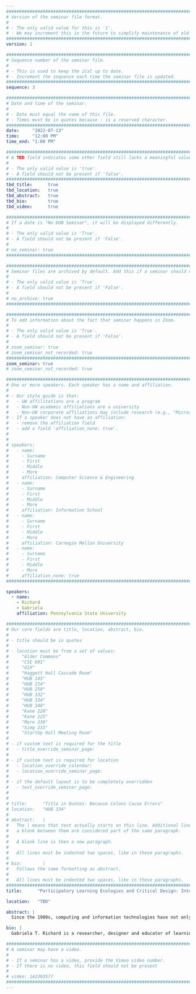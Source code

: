 ```yaml
---
################################################################################
# Version of the seminar file format.
#
# - The only valid value for this is '1'.
# - We may increment this in the future to simplify maintenance of old seminars.
################################################################################
version: 1

################################################################################
# Sequence number of the seminar file.
#
# - This is used to keep the iCal up to date.
# - Increment the sequence each time the seminar file is updated.
################################################################################
sequence: 3

################################################################################
# Date and time of the seminar.
#
# - Date must equal the name of this file.
# - Times must be in quotes because : is a reserved character.
################################################################################
date:     "2022-07-13"
time:     "12:00 PM"
time_end: "1:00 PM"

################################################################################
# A TBD field indicates some other field still lacks a meaningful value.
#
# - The only valid value is 'true'.
# - A field should not be present if 'false'.
################################################################################
tbd_title:      true
tbd_location:   true
tbd_abstract:   true
tbd_bio:        true
tbd_video:      true

################################################################################
# If a date is "No DUB Seminar", it will be displayed differently.
#
# - The only valid value is 'True'.
# - A field should not be present if 'False'.
#
# no_seminar: true
################################################################################

################################################################################
# Seminar files are archived by default. Add this if a seminar should not be.
#
# - The only valid value is 'True'.
# - A field should not be present if 'False'.
#
# no_archive: true
################################################################################

################################################################################
# To add information about the fact that seminar happens in Zoom.
#
# - The only valid value is 'True'.
# - A field should not be present if 'False'.
#
# zoom_seminar: true
# zoom_seminar_not_recorded: true
################################################################################
zoom_seminar: true 
# zoom_seminar_not_recorded: true

################################################################################
# One or more speakers. Each speaker has a name and affiliation.
#
# - Our style guide is that:
#   - UW affilitations are a program
#   - Non-UW academic affiliations are a university
#   - Non-UW corporate affiliations may include research (e.g., "Microsoft Research")
# - If a speaker does not have an affiliation:
#   - remove the affiliation field
#   - add a field 'affiliation_none: true'.
#
#
# speakers:
#   - name: 
#     - Surname
#     - First
#     - Middle
#     - More
#     affiliation: Computer Science & Engineering 
#   - name: 
#     - Surname
#     - First
#     - Middle
#     - More
#     affiliation: Information School 
#   - name: 
#     - Surname
#     - First
#     - Middle
#     - More
#     affiliation: Carnegie Mellon University 
#   - name:
#     - Surname
#     - First
#     - Middle
#     - More
#     affiliation_none: true
################################################################################

speakers:
  - name: 
    - Richard
    - Gabriela
    affiliation: Pennsylvania State University

################################################################################
# Our core fields are title, location, abstract, bio.
#
# - title should be in quotes
#
# - location must be from a set of values:
#     "Alder Commons"
#     "CSE 691"
#     "GIX"
#     "Haggett Hall Cascade Room"
#     "HUB 145"
#     "HUB 214"
#     "HUB 250"
#     "HUB 332"
#     "HUB 334"
#     "HUB 340"
#     "Kane 220"
#     "Kane 225"
#     "More 230"
#     "Sieg 233"
#     "StartUp Hall Meeting Room"
#
# - if custom text is required for the title
#   - title_override_seminar_page:
#
# - if custom text is required for location
#   - location_override_calendar:
#   - location_override_seminar_page:
#
# - if the default layout is to be completely overridden
#   - text_override_seminar_page:
#
#
# title:      "Title in Quotes: Because Colons Cause Errors"
# location:   "HUB 334"
#
# abstract:   |
#   The | means that text actually starts on this line. Additional lines without
#   a blank between them are considered part of the same paragraph.
#
#   A blank line is then a new paragraph.
#
#   All lines must be indented two spaces, like in these paragraphs.
#
# bio:        |
#   Follows the same formatting as abstract.
#
#   All lines must be indented two spaces, like in these paragraphs.
################################################################################
title:      "Participatory Learning Ecologies and Critical Design: Interrogating Media and Games as Learning Cultures and Considerations for Equitable, Inclusive and Accessible Design Interventions"

location:   "TBD"

abstract: |
  Since the 1980s, computing and information technologies have not only reshaped how we communicate, work and learn, but have also fostered new professions, industries and ecosystems of play and learning. In the past decade alone, multimodal possibilities – such as those offered through livestreaming games, media and social content - blur and complicate what it means to participate and be influenced by participatory media. At the same time, the United States has increased its investment in STEM education by encouraging innovations and informal educational opportunities around affordable, novice-friendly content creation platforms and maker tools to expand access to coding, digital media design and engineering to youth of all backgrounds. However, despite these investments, many disparities remain, particularly for those historically marginalized in STEM, including girls, people of color and economically disadvantaged learners, as highlighted by the current pandemic. This talk centers an ecological framing of informal STEM learning, which considers interest-driven learning activities and pursuits in and through a range of out-of-school environments, including museums, libraries, camps, virtual worlds, online communities and social media. Dr. Richard utilizes critical and intersectional frameworks to understand historical inequities in computing and engineering learning and leisure domains to highlight how STEM learning, participatory and professional cultures present opportunities as well as historic barriers and inequities across race and gender that systematically and structurally limit equitable and representative participation in casual, formative and formal ways. In this talk, she will describe and discuss two interrelated projects – one on interest-driven STEM learning in gaming, livestreaming and online content creation and the other that centers youth from historically minoritized backgrounds as co-designers in informal integrated making, coding and engineering activities – to discuss implications for computing and engineering education, and opportunities for innovation in design and practice. 

bio: |
  Gabriela T. Richard is a researcher, designer and educator of learning technologies, media, games and play. She is currently an Assistant Professor in the Learning, Design and Technology program at Penn State, where she conducts research on formal and informal computing and engineering education, and how diverse youth and adults engage in learning, collaboration, identity formation and career pursuits with gaming, livestreaming, makerspaces, emerging media, computing and information technologies. In particular, she explores ways that technologies and tech environments can be culturally-situated and inclusive, and employs intersectionality as a frame for understanding complex sociocultural relationships across gender, race/ethnicity, sexuality and (dis)ability in media and design. She has written extensively about video games, diversity and inclusive design, and co-edited Diversifying Barbie and Mortal Kombat: Intersectional perspectives and inclusive designs in gaming (ETC Press), the third book in an influential series on gender and diversity in video games and culture, first launched in 1998 by Justine Cassell and Henry Jenkins (MIT Press). She was a National Academy of Education/Spencer fellow (2018-19), a Belfer Fellow (2019-20) with the ADL Center for Technology and Society, and has received fellowships and grants for her research from organizations including the National Science Foundation, the American Association of University Women, and the American Educational Research Association. 

################################################################################
# A seminar may have a video.
#
# - If a seminar has a video, provide the Vimeo video number.
# - If there is no video, this field should not be present
#
# video: 142303577
################################################################################
---
```

